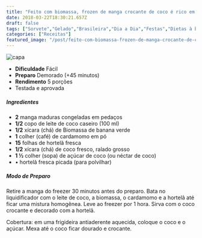 ```yaml
---
title: "Feito com biomassa, frozen de manga crocante de coco é rico em fibras"
date: 2018-03-22T18:30:21.657Z
draft: false
tags: ["Sorvete","Gelado","Brasileira","Dia a Dia","Festas","Dietas à base de frutas","Receitas com frutas","Sorvetes"]
categories: ["Receitas"]
featured_image: "/post/feito-com-biomassa-frozen-de-manga-crocante-de-coco-e-rico-em-fibras.16a67a40.jpg"
---
```


![capa](/post/feito-com-biomassa-frozen-de-manga-crocante-de-coco-e-rico-em-fibras.16a67a40.jpg)

*   **Dificuldade** Fácil
*   **Preparo** Demorado (+45 minutos)
*   **Rendimento** 5 porções
*   Testada e aprovada
    

##### Ingredientes

*   **2** manga maduras congeladas em pedaços
*   **1/2** copo de leite de coco caseiro (100 ml)
*   **1/2** xícara (chá) de Biomassa de banana verde
*   **1** colher (café) de cardamomo em pó
*   **15** folhas de hortelã fresca
*   **1/2** xícara (chá) de coco fresco, ralado grosso
*   **1 ½** colher (sopa) de açúcar de coco (ou néctar de coco)
*   • hortelã fresca picada (para polvilhar)

##### Modo de Preparo

Retire a manga do freezer 30 minutos antes do preparo. Bata no liquidificador com o leite de coco, a biomassa, o cardamomo e a hortelã até ficar uma mistura homogênea. Leve ao freezer por 1 hora. Sirva com o coco crocante e decorado com a hortelã.

Cobertura: em uma frigideira antiaderente aquecida, coloque o coco e o açúcar. Mexa até o coco ficar dourado e crocante.
